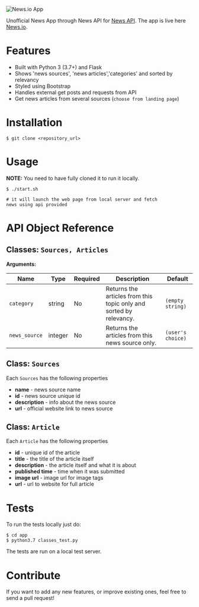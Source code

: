 ![News.io App](https://support.apple.com/library/content/dam/edam/applecare/images/en_US/mac_apps/itunes/iphone7-ipad-use-news-hero.jpg)

Unofficial News App through News API for [News API](https://newsapi.org/).
The app is live here [News.io](https://newsapi.org/).


Features
========

- Built with Python 3 (3.7+) and Flask
- Shows 'news sources', 'news articles','categories' and sorted by relevancy
- Styled using Bootstrap
- Handles external get posts and requests from API
- Get news articles from several sources (`choose from landing page`)


Installation
========

    $ git clone <repository_url>


Usage
========

**NOTE:** You need to have fully cloned it to run it locally.


    $ ./start.sh 

    # it will launch the web page from local server and fetch 
    news using api provided


API Object Reference
========

## Classes: `Sources, Articles`


**Arguments:**

| Name | Type | Required | Description | Default |
| ---- | ---- | -------- | ----------- | ------- |
| `category` | string | No | Returns the articles from this topic only and sorted by relevancy. | `(empty string)`  |
| `news_source` | integer | No | Returns the articles from this news source only. | `(user's choice)` |



## Class: `Sources`

Each `Sources` has the following properties

- **name** - news source name
- **id** - news source unique id
- **description** - info about the news source
- **url** - official website link to news source

## Class: `Article`

Each `Article` has the following properties

- **id** - unique id of the article
- **title** - the title of the article itself
- **description** - the article itself and what it is about
- **published time** - time when it was submitted
- **image url** - image url for image tags
- **url** - url to website for full article

Tests
========

To run the tests locally just do:

    $ cd app
    $ python3.7 classes_test.py


The tests are run on a local test server.

Contribute
========

If you want to add any new features, or improve existing ones, feel free to send a pull request!